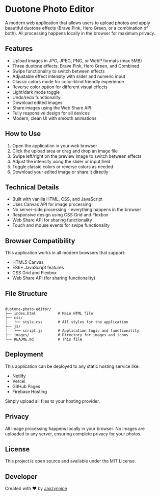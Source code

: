 # Duotone Photo Editor

A modern web application that allows users to upload photos and apply beautiful duotone effects (Brave Pink, Hero Green, or a combination of both). All processing happens locally in the browser for maximum privacy.

## Features

- Upload images in JPG, JPEG, PNG, or WebP formats (max 5MB)
- Three duotone effects: Brave Pink, Hero Green, and Combined
- Swipe functionality to switch between effects
- Adjustable effect intensity with slider and numeric input
- Classic colors mode for color-blind friendly experience
- Reverse color option for different visual effects
- Light/dark mode toggle
- Undo/redo functionality
- Download edited images
- Share images using the Web Share API
- Fully responsive design for all devices
- Modern, clean UI with smooth animations

## How to Use

1. Open the application in your web browser
2. Click the upload area or drag and drop an image file
3. Swipe left/right on the preview image to switch between effects
4. Adjust the intensity using the slider or input field
5. Toggle classic colors or reverse colors as needed
6. Download your edited image or share it directly

## Technical Details

- Built with vanilla HTML, CSS, and JavaScript
- Uses Canvas API for image processing
- No server-side processing - everything happens in the browser
- Responsive design using CSS Grid and Flexbox
- Web Share API for sharing functionality
- Touch and mouse events for swipe functionality

## Browser Compatibility

This application works in all modern browsers that support:
- HTML5 Canvas
- ES6+ JavaScript features
- CSS Grid and Flexbox
- Web Share API (for sharing functionality)

## File Structure

```

duotone-photo-editor/
├── index.html          # Main HTML file
├── css/
│   └── style.css       # All styles for the application
├── js/
│   └── script.js       # Application logic and functionality
├── images/             # Directory for images and icons
└── README.md           # This file

```

## Deployment

This application can be deployed to any static hosting service like:
- Netlify
- Vercel
- GitHub Pages
- Firebase Hosting

Simply upload all files to your hosting provider.

## Privacy

All image processing happens locally in your browser. No images are uploaded to any server, ensuring complete privacy for your photos.

## License

This project is open source and available under the MIT License.

## Developer

Created with ❤️ by [Jaxzynnice](https://wa.me/6283872050439)